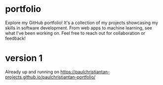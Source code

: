 # portfolio
Explore my GitHub portfolio! It's a collection of my projects showcasing my skills in software development. From web apps to machine learning, see what I've been working on. Feel free to reach out for collaboration or feedback!

# version 1
Already up and running on https://paulchristiantan-projects.github.io/paulchristiantan-portfolio/